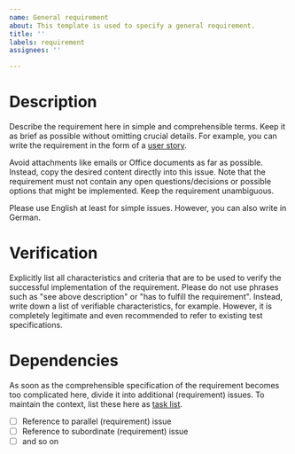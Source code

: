 ```yaml
---
name: General requirement
about: This template is used to specify a general requirement.
title: ''
labels: requirement
assignees: ''

---
```


# Description

Describe the requirement here in simple and comprehensible terms. Keep it as brief as possible without omitting crucial details. For example, you can write the requirement in the form of a [user story](https://en.wikipedia.org/wiki/User_story).

Avoid attachments like emails or Office documents as far as possible. Instead, copy the desired content directly into this issue. Note that the requirement must not contain any open questions/decisions or possible options that might be implemented. Keep the requirement unambiguous.

Please use English at least for simple issues. However, you can also write in German.

# Verification

Explicitly list all characteristics and criteria that are to be used to verify the successful implementation of the requirement. Please do not use phrases such as "see above description" or "has to fulfill the requirement". Instead, write down a list of verifiable characteristics, for example. However, it is completely legitimate and even recommended to refer to existing test specifications.

# Dependencies

As soon as the comprehensible specification of the requirement becomes too complicated here, divide it into additional (requirement) issues. To maintain the context, list these here as [task list](https://docs.github.com/en/get-started/writing-on-github/working-with-advanced-formatting/about-task-lists).

- [ ] Reference to parallel (requirement) issue
- [ ] Reference to subordinate (requirement) issue
- [ ] and so on
